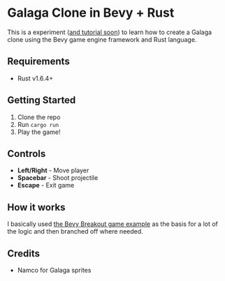 # Galaga Clone in Bevy + Rust

This is a experiment ([and tutorial soon](https://whoisryosuke.com/blog)) to learn how to create a Galaga clone using the Bevy game engine framework and Rust language.

## Requirements

- Rust v1.6.4+

## Getting Started

1. Clone the repo
1. Run `cargo run`
1. Play the game!

## Controls

- **Left/Right** - Move player
- **Spacebar** - Shoot projectile
- **Escape** - Exit game

## How it works

I basically used [the Bevy Breakout game example](https://github.com/bevyengine/bevy/blob/latest/examples/games/breakout.rs) as the basis for a lot of the logic and then branched off where needed.

## Credits

- Namco for Galaga sprites

